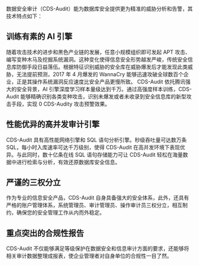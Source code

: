 数据安全审计（CDS-Audit）能为数据库安全提供更为精准的威胁分析和告警，其技术特点如下：
## 训练有素的 AI 引擎
随着攻击技术的进步和黑色产业链的发展，任意小规模组织即可发起 APT 攻击、编写变种木马及挖掘系统漏洞。这种变化使得信息安全形势越发严峻，传统安全信息库防御手段日益落伍。根据特征识别威胁的安全库在威胁爆发后才能发现此类威胁，无法提前预测，2017 年 4 月爆发的 WannaCry 能够迅速攻破全球数百个企业，正是其操作系统漏洞反应速度比安全产品更慢所致。
CDS-Audit 依托腾讯强大的安全背景，AI 引擎深度学习样本量级达到千万。通过高强度样本训练，CDS-Audit 能够精确识别各类变种攻击，识别未爆发或者未收录到安全信息库的新型攻击手段，实现 0 CDS-Audity 攻击预警效果。
## 性能优异的高并发审计引擎
CDS-Audit 具有高性能网络引擎和 SQL 语句分析引擎。秒级吞吐量可达数万条 SQL，每小时入库速率可达千万级别，使得 CDS-Audit 在高并发环境下表现优异。与此同时，数十亿条在线 SQL 语句存储能力可让 CDS-Audit 轻松在海量数据中进行检索与分析，有效还原数据库安全信息。
## 严谨的三权分立
作为专业的信息安全产品，CDS-Audit 自身具备强大的安全体系，此外，还具有严格的账户管理体系，系统管理员、审计管理员、操作审计员三权分立，相互制约，确保您的安全管理工作从内而外稳定。
## 重点突出的合规性报告
CDS-Audit 不仅能够满足等级保护在数据安全和信息审计方面的要求，还能够将相关审计数据整理成报表，使企业管理者对自身单位的合规性一目了然。